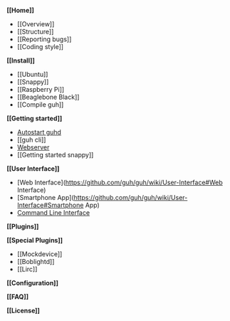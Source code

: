 **[[Home]]**
* [[Overview]]
* [[Structure]]
* [[Reporting bugs]]
* [[Coding style]]

**[[Install]]**
* [[Ubuntu]]
* [[Snappy]]
* [[Raspberry Pi]]
* [[Beaglebone Black]]
* [[Compile guh]]

**[[Getting started]]**
* [Autostart guhd](https://github.com/guh/guh/wiki/Getting-started#autostart-guhd)
* [[guh cli]]
* [Webserver](https://github.com/guh/guh/wiki/Getting-started#guh-webserver)
* [[Getting started snappy]]

**[[User Interface]]**
* [Web Interface](https://github.com/guh/guh/wiki/User-Interface#Web Interface)
* [Smartphone App](https://github.com/guh/guh/wiki/User-Interface#Smartphone App)
* [Command Line Interface](https://github.com/guh/guh/wiki/guh-cli)

**[[Plugins]]**

**[[Special Plugins]]**
* [[Mockdevice]]
* [[Boblightd]]
* [[Lirc]]
    
**[[Configuration]]**

**[[FAQ]]**

**[[License]]**
